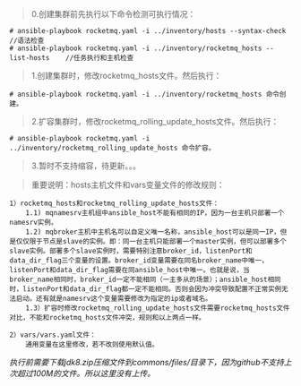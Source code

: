 >0.创建集群前先执行以下命令检测可执行情况：
```
# ansible-playbook rocketmq.yaml -i ../inventory/hosts --syntax-check	//语法检查
# ansible-playbook rocketmq.yaml -i ../inventory/rocketmq_hosts --list-hosts	//任务执行和主机检查
```
>1.创建集群时，修改rocketmq_hosts文件。然后执行：
```
# ansible-playbook rocketmq.yaml -i ../inventory/rocketmq_hosts 命令创建。
```
>2.扩容集群时，修改rocketmq_rolling_update_hosts文件。然后执行：
```
# ansible-playbook rocketmq.yaml -i ../inventory/rocketmq_rolling_update_hosts 命令扩容。
```
>3.暂时不支持缩容，待更新。。。

>重要说明：hosts主机文件和vars变量文件的修改规则：
```
1）rocketmq_hosts和rocketmq_rolling_update_hosts文件：
	1.1) mqnamesrv主机组中ansible_host不能有相同的IP，因为一台主机只部署一个namesrv实例。
	1.2) mqbroker主机中主机名可以自定义唯一名称，ansible_host可以是同一IP，但是仅仅限于节点是slave的实例。即：同一台主机只能部署一个master实例，但可以部署多个slave实例。部署多个slave实例时，需要特别注意broker_id，listenPort和data_dir_flag三个变量的设置。broker_id变量需要在同名broker_name中唯一，listenPort和data_dir_flag需要在同ansible_host中唯一。也就是说，当broker_name相同时，broker_id一定不能相同（一主多从的场景）；ansible_host相同时，listenPort和data_dir_flag都一定不能相同。否则会因为冲突导致配置不正常实例无法启动。还有就是namesrv这个变量需要修改为指定的ip或者域名。
	1.3）扩容时修改rocketmq_rolling_update_hosts文件需要rocketmq_hosts文件对比，不能和rocketmq_hosts文件冲突，规则和以上两点一样。

2）vars/vars.yaml文件：
	通用变量在这里修改，若不改则使用默认值。
```

*执行前需要下载jdk8.zip压缩文件到commons/files/目录下，因为github不支持上次超过100M的文件。所以这里没有上传。*
